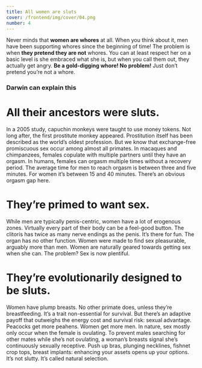 ```yaml
---
title: All women are sluts
cover: /frontend/img/cover/04.png
number: 4
---
```


<section class="snap intro"><div class="module">Never minds that <b>women are whores</b> at all. When you think about it, men have been supporting whores since the beginning of time! The problem is when <b>they pretend they are not</b> whores. You can at least respect her on a basic level is she embraced what she is, but when you call them out, they actually get angry. <b>Be a gold-digging whore! No problem!</b> Just don’t pretend you’re not a whore.
</div></section>


### Darwin can explain this
<div class="fullscreen schema">
    <div id="animals">
    </div>
    <div class="explain" data-animal="scimmia">
        <h1>All their ancestors were sluts.</h1>
        <p>In a 2005 study, capuchin monkeys were taught to use money tokens. Not long after, the first prostitute monkey appeared. Prostitution itself has been described as the world’s oldest profession. But we know that exchange-free promiscuous sex occur among almost all primates. In macaques and chimpanzees, females copulate with multiple partners until they have an orgasm. In humans, females can orgasm multiple times without a recovery period. The average time for men to reach orgasm is between three and five minutes. For women it’s between 15 and 40 minutes. There’s an obvious orgasm gap here.</p>
    </div>
    <div class="explain" data-animal="tigre">
        <h1>They’re primed to want sex.</h1>
        <p>While men are typically penis-centric, women have a lot of erogenous zones. Virtually every part of their body can be a feel-good button. The clitoris has twice as many nerve endings as the penis. It’s there for fun. The organ has no other function. Women were made to find sex pleasurable, arguably more than men.  Women are naturally geared towards getting sex when she can. The problem? Sex is now plentiful.</p>
    </div>
    <div class="explain" data-animal="pavone">
        <h1>They’re evolutionarily designed to be sluts.</h1>
        <p>Women have plump breasts. No other primate does, unless they’re breastfeeding. It’s a trait non-essential for survival. But there’s an adaptive payoff that outweighs the energy cost and survival risk: sexual advantage. Peacocks get more peahens. Women get more men. In nature, sex mostly only occur when the female is ovulating. To prevent males searching for other mates while she’s not ovulating, a woman’s breasts signal she’s continuously sexually receptive. Push up bras, plunging necklines, fishnet crop tops, breast implants: enhancing your assets opens up your options. It’s not slutty. It’s called natural selection.</p>
    </div>
</div>    
